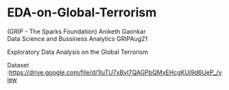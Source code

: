 # EDA-on-Global-Terrorism
(GRIP - The Sparks Foundation)
Aniketh Gaonkar  
Data Science and Bussiness Analytics
GRIPAug21  

Exploratory Data Analysis  on the Global Terrorism





Dataset :https://drive.google.com/file/d/1luTU7xBvI7QAGPbQMxEHcgKUi9d6UeP_/view
